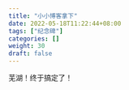 ```yaml
---
title: "小小博客拿下"
date: 2022-05-18T11:22:44+08:00
tags: ["纪念碑"]
categories: []
weight: 30
draft: false
---
```

芜湖！终于搞定了！
<!--more-->
